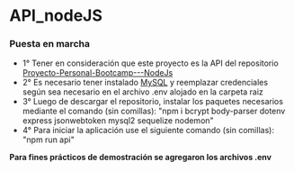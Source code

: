 # API_nodeJS
### Puesta en marcha
- 1° Tener en consideración que este proyecto es la API del repositorio [Proyecto-Personal-Bootcamp---NodeJs
](https://github.com/JuanAndresSalas/Proyecto-Personal-Bootcamp---NodeJs)
- 2° Es necesario tener instalado [MySQL](https://dev.mysql.com/downloads/installer/) y reemplazar credenciales según sea necesario en el archivo .env alojado en la carpeta raiz
- 3° Luego de descargar el repositorio, instalar los paquetes necesarios mediante el comando (sin comillas): "npm i bcrypt body-parser dotenv express jsonwebtoken mysql2 sequelize nodemon"
- 4° Para iniciar la aplicación use el siguiente comando (sin comillas): "npm run api"

**Para fines prácticos de demostración se agregaron los archivos .env**
